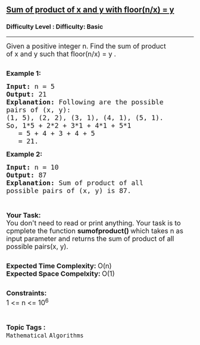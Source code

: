 <h2><a href="https://www.geeksforgeeks.org/problems/sum-of-product-of-x-and-y-with-floornx-y3711/1?page=1&category=Mathematical&difficulty=Basic&status=unsolved&sortBy=submissions">Sum of product of x and y with floor(n/x) = y</a></h2><h3>Difficulty Level : Difficulty: Basic</h3><hr><div class="problems_problem_content__Xm_eO"><p><span style="font-size:18px">Given a positive integer&nbsp;n. Find the sum of product of&nbsp;x&nbsp;and&nbsp;y&nbsp;such that floor(n/x)&nbsp;= y&nbsp;.</span><br>
&nbsp;</p>

<p><span style="font-size:18px"><strong>Example 1:</strong></span></p>

<pre><span style="font-size:18px"><strong>Input: </strong>n = 5
<strong>Output: </strong>21
<strong>Explanation: </strong>Following are the possible 
pairs of (x, y):
(1, 5), (2, 2), (3, 1), (4, 1), (5, 1).
So, 1*5 + 2*2 + 3*1 + 4*1 + 5*1 
   = 5 + 4 + 3 + 4 + 5 
   = 21.</span></pre>

<p><span style="font-size:18px"><strong>Example 2:</strong></span></p>

<pre><span style="font-size:18px"><strong>Input: </strong>n = 10
<strong>Output: </strong>87
<strong>Explanation: </strong>Sum of product of all 
possible pairs of (x, y) is 87.</span>
</pre>

<p>&nbsp;</p>

<p><span style="font-size:18px"><strong>Your Task:</strong><br>
You don't need to read or print anything. Your task is to cpmplete the function&nbsp;<strong>sumofproduct()&nbsp;</strong>which takes n as input parameter and returns the sum of product of all possible pairs(x, y).</span><br>
&nbsp;</p>

<p><span style="font-size:18px"><strong>Expected Time Complexity:&nbsp;</strong>O(n)<br>
<strong>Expected Space Compelxity:&nbsp;</strong>O(1)</span><br>
&nbsp;</p>

<p><span style="font-size:18px"><strong>Constraints:</strong><br>
1 &lt;= n &lt;= 10<sup>6</sup></span></p>
</div><br><p><span style=font-size:18px><strong>Topic Tags : </strong><br><code>Mathematical</code>&nbsp;<code>Algorithms</code>&nbsp;